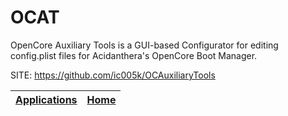 # OCAT

 OpenCore Auxiliary Tools is a GUI-based Configurator for editing 
 config.plist files for Acidanthera's OpenCore Boot Manager.

 SITE: https://github.com/ic005k/OCAuxiliaryTools

 | [Applications](https://portable-linux-apps.github.io/apps.html) | [Home](https://portable-linux-apps.github.io)
 | --- | --- |
